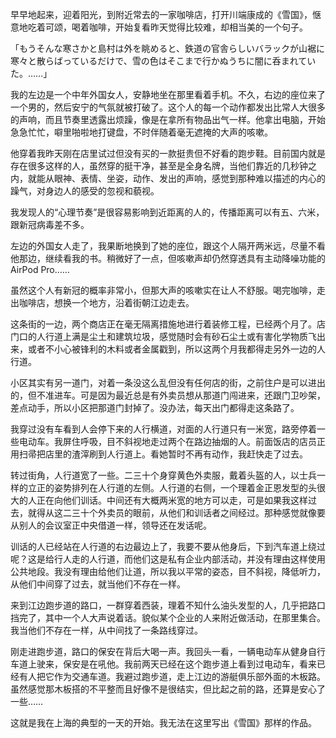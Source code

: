 早早地起来，迎着阳光，到附近常去的一家咖啡店，打开川端康成的《雪国》，惬意地吃着可颂，喝着咖啡，开始复看昨天觉得比较难，却相当美的一个句子。

「もうそんな寒さかと島村は外を眺めると、鉄道の官舎らしいバラックが山裾に寒々と散らばっているだけで、雪の色はそこまで行かぬうちに闇に呑まれていた。……」

我的左边是一个中年外国女人，安静地坐在那里看着手机。不久，右边的座位来了一个男的，然后安宁的气氛就被打破了。这个人的每一个动作都发出比常人大很多的声响，而且节奏里透露出烦躁，像是在拿所有物品出气一样。他拿出电脑，开始急急忙忙，噼里啪啦地打键盘，不时伴随着毫无遮掩的大声的咳嗽。

他穿着我昨天刚在店里试过但没有买的一款挺贵但不好看的跑步鞋。目前国内就是存在很多这样的人，虽然穿的挺干净，甚至是全身名牌，当他们靠近的几秒钟之内，就能从眼神、表情、坐姿，动作、发出的声响，感觉到那种难以描述的内心的躁气，对身边人的感受的忽视和藐视。

我发现人的“心理节奏”是很容易影响到近距离的人的，传播距离可以有五、六米，跟新冠病毒差不多。

左边的外国女人走了，我果断地换到了她的座位，跟这个人隔开两米远，尽量不看他那边，继续看我的书。稍微好了一点，但咳嗽声却仍然穿透具有主动降噪功能的 AirPod Pro……

虽然这个人有新冠的概率非常小，但那大声的咳嗽实在让人不舒服。喝完咖啡，走出咖啡店，想换一个地方，沿着街朝江边走去。

这条街的一边，两个商店正在毫无隔离措施地进行着装修工程，已经两个月了。店门口的人行道上满是尘土和建筑垃圾，感觉随时会有砂石尘土或有害化学物质飞出来，或者不小心被锋利的木料或者金属戳到，所以这两个月我都得走另外一边的人行道。

小区其实有另一道门，对着一条没这么乱但没有任何店的街，之前住户是可以进出的，但不准进车。可是因为最近总是有外卖员想从那道门闯进来，还跟门卫吵架，差点动手，所以小区把那道门封掉了。没办法，每天出门都得走这条路了。

我穿过没有车看到人会停下来的人行横道，对面的人行道只有一米宽，路旁停着一些电动车。我屏住呼吸，目不斜视地走过两个在路边抽烟的人。前面饭店的店员正用扫帚把店里的渣滓刷到人行道上。看她暂时不再有动作，我赶快走了过去。

转过街角，人行道宽了一些。二三十个身穿黄色外卖服，戴着头盔的人，以士兵一样的立正的姿势排列在人行道的左侧。人行道的右侧，一个理着金正恩发型的头很大的人正在向他们训话。中间还有大概两米宽的地方可以走，可是如果我这样过去，就得从这二三十个外卖员的眼前，从他们和训话者之间经过。那种感觉就像要从别人的会议室正中央借道一样，领导还在发话呢。

训话的人已经站在人行道的右边最边上了，我要不要从他身后，下到汽车道上绕过呢？这是给行人走的人行道，而他们这是私有企业内部活动，并没有理由这样使用公共地段。我没有理由给他们让道，所以我以平常的姿态，目不斜视，降低听力，从他们中间穿了过去，就当他们不存在一样。

来到江边跑步道的路口，一群穿着西装，理着不知什么油头发型的人，几乎把路口挡完了，其中一个人大声说着话。貌似某个企业的人来附近做活动，在那里集合。我当他们不存在一样，从中间找了一条路线穿过。

刚走进跑步道，路口的保安在背后大喝一声。我回头一看，一辆电动车从健身自行车道上驶来，保安是在吼他。我前两天已经在这个跑步道上看到过电动车，看来已经有人把它作为交通车道。我避过跑步道，走上江边的游艇俱乐部外面的木板路。虽然感觉那木板搭的不平整而且好像不是很结实，但比起之前的路，还算是安心了一些……

这就是我在上海的典型的一天的开始。我无法在这里写出《雪国》那样的作品。
